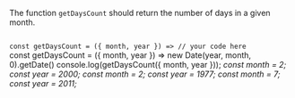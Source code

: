 The function `getDaysCount` should return the number of days in a given month.

<codeblock language="javascript" type="exercise" testMode="multipleInput">
<code>
const getDaysCount = ({ month, year }) => // your code here
</code>

<solution>
const getDaysCount = ({ month, year }) => new Date(year, month, 0).getDate()
</solution>

<testcases>
<caller>
console.log(getDaysCount({ month, year }));
</caller>
<testcase>
<i>
const month = 2;
const year = 2000;
</i>
</testcase>
<testcase>
<i>
const month = 2;
const year = 1977;
</i>
</testcase>
<testcase>
<i>
const month = 7;
const year = 2011;
</i>
</testcase>
</testcases>
</codeblock>
